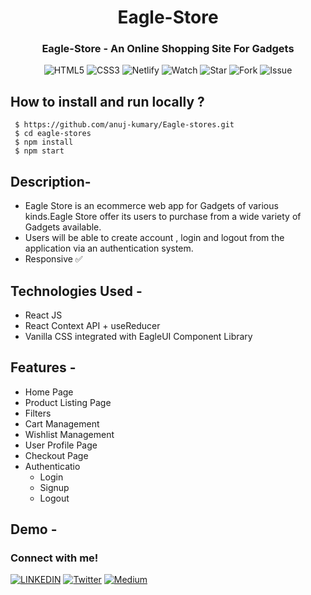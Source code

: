 <h1 align="center"> Eagle-Store </h1>
<h3 align="center"> Eagle-Store - An Online Shopping Site For Gadgets </h3>

<div align="center">

 ![HTML5](https://img.shields.io/badge/html5-%23E34F26.svg?style=for-the-badge&logo=html5&logoColor=white)
 ![CSS3](https://img.shields.io/badge/css3-%231572B6.svg?style=for-the-badge&logo=css3&logoColor=white)
 ![Netlify](https://img.shields.io/badge/netlify-%23000000.svg?style=for-the-badge&logo=netlify&logoColor=#00C7B7)
 ![Watch](https://img.shields.io/github/watchers/anuj-kumary/Eagle-Store.svg)
 ![Star](https://img.shields.io/github/stars/anuj-kumary/Eagle-Store.svg)
 ![Fork](https://img.shields.io/github/forks/anuj-kumary/Eagle-Store.svg)
 ![Issue](https://img.shields.io/github/issues/anuj-kumary/Eagle-Store.svg)

</div>

 ## How to install and run locally ?
 

  ```
   $ https://github.com/anuj-kumary/Eagle-stores.git
   $ cd eagle-stores
   $ npm install
   $ npm start

  ```
  
  ## Description-
 - Eagle Store is an ecommerce web app for Gadgets of various kinds.Eagle Store offer its users to purchase from a wide variety of Gadgets available. 
 - Users will be able to create account , login and logout from the application via an authentication system. 
 - Responsive ✅

## Technologies Used -
 - React JS
 - React Context API + useReducer
 - Vanilla CSS integrated with EagleUI Component Library


## Features -
- Home Page
- Product Listing Page
- Filters
- Cart Management
- Wishlist Management
- User Profile Page
- Checkout Page
- Authenticatio
    - Login
    - Signup
    - Logout
   
## Demo -



### Connect with me!
[![LINKEDIN](https://img.shields.io/badge/LinkedIn-0077B5?style=for-the-badge&logo=linkedin&logoColor=white)](https://www.linkedin.com/in/anujkumar-yadav-29b2521aa/)
[![Twitter](https://img.shields.io/badge/Twitter-1DA1F2?style=for-the-badge&logo=twitter&logoColor=white)](https://twitter.com/TheRealAnujK)
[![Medium](https://img.shields.io/badge/Medium-12100E?style=for-the-badge&logo=medium&logoColor=white)](https://anujf0510.medium.com/)


